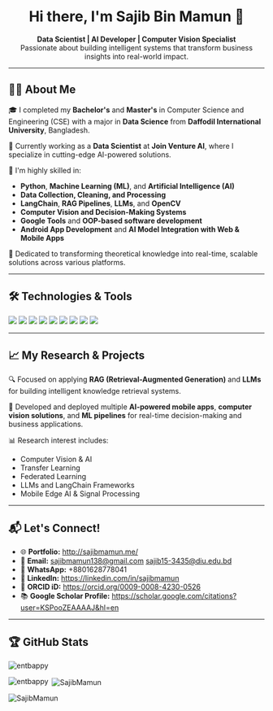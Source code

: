 <h1 align="center">Hi there, I'm Sajib Bin Mamun 👋</h1>

<p align="center">
  <b>Data Scientist | AI Developer | Computer Vision Specialist</b><br>
  Passionate about building intelligent systems that transform business insights into real-world impact.
</p>

---

## 👨‍💻 About Me

🎓 I completed my **Bachelor's** and **Master's** in Computer Science and Engineering (CSE) with a major in **Data Science** from **Daffodil International University**, Bangladesh.

💼 Currently working as a **Data Scientist** at **Join Venture AI**, where I specialize in cutting-edge AI-powered solutions.

🚀 I'm highly skilled in:
- **Python**, **Machine Learning (ML)**, and **Artificial Intelligence (AI)**
- **Data Collection, Cleaning, and Processing**
- **LangChain**, **RAG Pipelines**, **LLMs**, and **OpenCV**
- **Computer Vision and Decision-Making Systems**
- **Google Tools** and **OOP-based software development**
- **Android App Development** and **AI Model Integration with Web & Mobile Apps**

🎯 Dedicated to transforming theoretical knowledge into real-time, scalable solutions across various platforms.

---

## 🛠️ Technologies & Tools

<p align="left">
  <img src="https://img.shields.io/badge/Python-3776AB?style=flat&logo=python&logoColor=white"/>
  <img src="https://img.shields.io/badge/TensorFlow-FF6F00?style=flat&logo=tensorflow&logoColor=white"/>
  <img src="https://img.shields.io/badge/PyTorch-EE4C2C?style=flat&logo=pytorch&logoColor=white"/>
  <img src="https://img.shields.io/badge/OpenCV-5C3EE8?style=flat&logo=opencv&logoColor=white"/>
  <img src="https://img.shields.io/badge/Android-3DDC84?style=flat&logo=android&logoColor=white"/>
  <img src="https://img.shields.io/badge/FastAPI-009688?style=flat&logo=fastapi&logoColor=white"/>
  <img src="https://img.shields.io/badge/LangChain-000000?style=flat&logo=langchain&logoColor=white"/>
  <img src="https://img.shields.io/badge/LLMs-6200EE?style=flat&logo=openai&logoColor=white"/>
  <img src="https://img.shields.io/badge/GitHub-181717?style=flat&logo=github&logoColor=white"/>
</p>

---

## 📈 My Research & Projects

🔍 Focused on applying **RAG (Retrieval-Augmented Generation)** and **LLMs** for building intelligent knowledge retrieval systems.

🧠 Developed and deployed multiple **AI-powered mobile apps**, **computer vision solutions**, and **ML pipelines** for real-time decision-making and business applications.

📊 Research interest includes:
- Computer Vision & AI
- Transfer Learning
- Federated Learning
- LLMs and LangChain Frameworks
- Mobile Edge AI & Signal Processing

---

## 📬 Let's Connect!

- 🌐 **Portfolio:** http://sajibmamun.me/
- 📧 **Email:** sajibmamun138@gmail.com sajib15-3435@diu.edu.bd
- 💬 **WhatsApp:** +8801628778041
- 🔗 **LinkedIn:** https://linkedin.com/in/sajibmamun
- 🧪 **ORCID iD:** https://orcid.org/0009-0008-4230-0526
- 📚 **Google Scholar Profile:** https://scholar.google.com/citations?user=KSPooZEAAAAJ&hl=en

---

## 🏆 GitHub Stats

<p align="left"> <img src="https://komarev.com/ghpvc/?username=SajibMamun&label=Profile%20views&color=0e75b6&style=flat" alt="entbappy" /> </p>

<!-- <p align="left"> <a href="https://github.com/ryo-ma/github-profile-trophy"><img src="https://github-profile-trophy.vercel.app/?username=SajibMamun" alt="SajibMamun" /></a> </p> -->


<p><img align="left" src="https://github-readme-stats.vercel.app/api/top-langs?username=SajibMamun&show_icons=true&locale=en&layout=compact" alt="entbappy" /></p>

<p>&nbsp;<img align="center" src="https://github-readme-stats.vercel.app/api?username=SajibMamun&show_icons=true&locale=en" alt="SajibMamun" /></p>

<p><img align="center" src="https://github-readme-streak-stats.herokuapp.com/?user=SajibMamun&" alt="SajibMamun" /></p>



